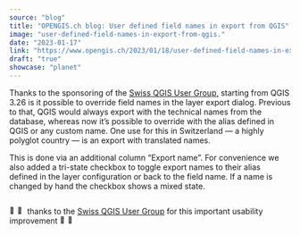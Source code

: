 ```yaml
---
source: "blog"
title: "OPENGIS.ch blog: User defined field names in export from QGIS"
image: "user-defined-field-names-in-export-from-qgis."
date: "2023-01-17"
link: "https://www.opengis.ch/2023/01/18/user-defined-field-names-in-export-from-qgis/"
draft: "true"
showcase: "planet"
---
```


<p>Thanks to the sponsoring of the <a href="https://www.qgis.ch" data-type="URL" data-id="https://www.qgis.ch">Swiss QGIS User Group,</a> starting from QGIS 3.26 is it possible to override field names in the layer export dialog. Previous to that, QGIS would always export with the technical names from the database, whereas now it&#8217;s possible to override with the alias defined in QGIS or any custom name. One use for this in Switzerland &#8212; a highly polyglot country &#8212; is an export with translated names.</p>



<p>This is done via an additional column &#8220;Export name&#8221;. For convenience we also added a tri-state checkbox to toggle export names to their alias defined in the layer configuration or back to the field name. If a name is changed by hand the checkbox shows a mixed state.</p>



<figure class="wp-block-image size-large"><img src="https://i0.wp.com/user-images.githubusercontent.com/9881900/156719947-6e2183f0-27cb-41c4-a65b-9855822da233.gif?w=750&#038;ssl=1" alt="" data-recalc-dims="1"/></figure>



<p><img src="https://s.w.org/images/core/emoji/14.0.0/72x72/1f44f.png" alt="👏" class="wp-smiley" style="height: 1em; max-height: 1em;" /><img src="https://s.w.org/images/core/emoji/14.0.0/72x72/1f44f.png" alt="👏" class="wp-smiley" style="height: 1em; max-height: 1em;" /> thanks to the <a href="https://qgis.ch">Swiss QGIS User Group</a> for this important usability improvement <img src="https://s.w.org/images/core/emoji/14.0.0/72x72/1f44f.png" alt="👏" class="wp-smiley" style="height: 1em; max-height: 1em;" /><img src="https://s.w.org/images/core/emoji/14.0.0/72x72/1f44f.png" alt="👏" class="wp-smiley" style="height: 1em; max-height: 1em;" /></p>
